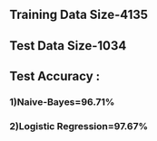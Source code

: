 ## Training Data Size-4135
## Test Data Size-1034
## Test Accuracy :
   ### 1)Naive-Bayes=96.71%
   ### 2)Logistic Regression=97.67%
